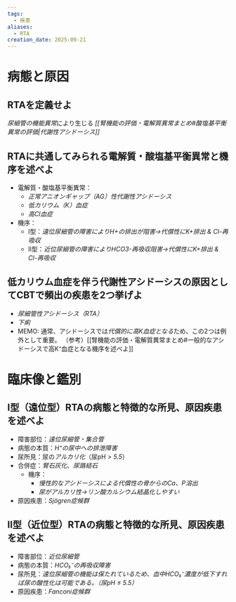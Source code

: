 ```yaml
---
tags:
  - 疾患
aliases:
  - RTA
creation_date: 2025-09-21
---
```

# 病態と原因
## RTAを定義せよ
*尿細管の機能異常*により生じる *[[腎機能の評価・電解質異常まとめ#酸塩基平衡異常の評価|代謝性アシドーシス]]*

## RTAに共通してみられる電解質・酸塩基平衡異常と機序を述べよ
- 電解質・酸塩基平衡異常：
	- *正常アニオンギャップ（AG）性代謝性アシドーシス*
	- *低カリウム（K）血症*
	- *高Cl血症*
- 機序：
	- I型：*遠位尿細管の障害によりH+の排出が阻害→代償性にK+排出 & Cl-再吸収*
	- II型：*近位尿細管の障害によりHCO3-再吸収阻害→代償性にK+排出 & Cl-再吸収*

## 低カリウム血症を伴う代謝性アシドーシスの原因としてCBTで頻出の疾患を2つ挙げよ
- *尿細管性アシドーシス（RTA）*
- *下痢*
- MEMO: 通常、アシドーシスでは*代償的に高K血症となる*ため、この2つは例外として重要。
  （参考）[[腎機能の評価・電解質異常まとめ#一般的なアシドーシスで高K⁺血症となる機序を述べよ]]

# 臨床像と鑑別
## I型（遠位型）RTAの病態と特徴的な所見、原因疾患を述べよ
- 障害部位：*遠位尿細管・集合管*
- 病態の本質：*H⁺の尿中への排泄障害*
- 尿所見：尿の*アルカリ化*（尿pH *> 5.5*）
- 合併症：*腎石灰化*、*尿路結石*
	- 機序：
		- *慢性的なアシドーシスによる代償性の骨からのCa、P溶出*
		- *尿がアルカリ性→リン酸カルシウム結晶化しやすい*
- 原因疾患：*Sjögren症候群*

## II型（近位型）RTAの病態と特徴的な所見、原因疾患を述べよ
- 障害部位：*近位尿細管*
- 病態の本質：*HCO₃⁻の再吸収障害*
- 尿所見：*遠位尿細管の機能は保たれているため、血中HCO₃⁻濃度が低下すれば尿の酸性化は可能である。（尿pH ≤ 5.5）*
- 原因疾患：*Fanconi症候群*